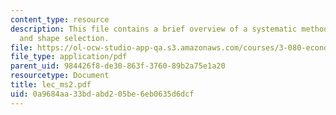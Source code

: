 ```yaml
---
content_type: resource
description: This file contains a brief overview of a systematic methodology material
  and shape selection.
file: https://ol-ocw-studio-app-qa.s3.amazonaws.com/courses/3-080-economic-environmental-issues-in-materials-selection-fall-2005/0a9684aa33bdabd205be6eb0635d6dcf_lec_ms2.pdf
file_type: application/pdf
parent_uid: 984426f8-de30-863f-3760-89b2a75e1a20
resourcetype: Document
title: lec_ms2.pdf
uid: 0a9684aa-33bd-abd2-05be-6eb0635d6dcf
---
```

